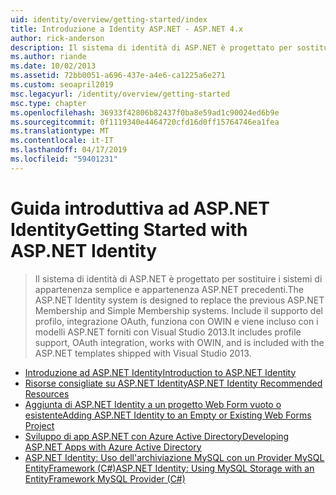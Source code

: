 ```yaml
---
uid: identity/overview/getting-started/index
title: Introduzione a Identity ASP.NET - ASP.NET 4.x
author: rick-anderson
description: Il sistema di identità di ASP.NET è progettato per sostituire i sistemi di appartenenza semplice e appartenenza ASP.NET precedenti. Include il supporto del profilo, serve OAuth...
ms.author: riande
ms.date: 10/02/2013
ms.assetid: 72bb0051-a696-437e-a4e6-ca1225a6e271
ms.custom: seoapril2019
msc.legacyurl: /identity/overview/getting-started
msc.type: chapter
ms.openlocfilehash: 36933f42806b82437f0ba8e59ad1c90024ed6b9e
ms.sourcegitcommit: 0f1119340e4464720cfd16d0ff15764746ea1fea
ms.translationtype: MT
ms.contentlocale: it-IT
ms.lasthandoff: 04/17/2019
ms.locfileid: "59401231"
---
```

# <a name="getting-started-with-aspnet-identity"></a><span data-ttu-id="08ac6-104">Guida introduttiva ad ASP.NET Identity</span><span class="sxs-lookup"><span data-stu-id="08ac6-104">Getting Started with ASP.NET Identity</span></span>

> <span data-ttu-id="08ac6-105">Il sistema di identità di ASP.NET è progettato per sostituire i sistemi di appartenenza semplice e appartenenza ASP.NET precedenti.</span><span class="sxs-lookup"><span data-stu-id="08ac6-105">The ASP.NET Identity system is designed to replace the previous ASP.NET Membership and Simple Membership systems.</span></span> <span data-ttu-id="08ac6-106">Include il supporto del profilo, integrazione OAuth, funziona con OWIN e viene incluso con i modelli ASP.NET forniti con Visual Studio 2013.</span><span class="sxs-lookup"><span data-stu-id="08ac6-106">It includes profile support, OAuth integration, works with OWIN, and is included with the ASP.NET templates shipped with Visual Studio 2013.</span></span>


- [<span data-ttu-id="08ac6-107">Introduzione ad ASP.NET Identity</span><span class="sxs-lookup"><span data-stu-id="08ac6-107">Introduction to ASP.NET Identity</span></span>](introduction-to-aspnet-identity.md)
- [<span data-ttu-id="08ac6-108">Risorse consigliate su ASP.NET Identity</span><span class="sxs-lookup"><span data-stu-id="08ac6-108">ASP.NET Identity Recommended Resources</span></span>](aspnet-identity-recommended-resources.md)
- [<span data-ttu-id="08ac6-109">Aggiunta di ASP.NET Identity a un progetto Web Form vuoto o esistente</span><span class="sxs-lookup"><span data-stu-id="08ac6-109">Adding ASP.NET Identity to an Empty or Existing Web Forms Project</span></span>](adding-aspnet-identity-to-an-empty-or-existing-web-forms-project.md)
- [<span data-ttu-id="08ac6-110">Sviluppo di app ASP.NET con Azure Active Directory</span><span class="sxs-lookup"><span data-stu-id="08ac6-110">Developing ASP.NET Apps with Azure Active Directory</span></span>](developing-aspnet-apps-with-windows-azure-active-directory.md)
- [<span data-ttu-id="08ac6-111">ASP.NET Identity: Uso dell'archiviazione MySQL con un Provider MySQL EntityFramework (C#)</span><span class="sxs-lookup"><span data-stu-id="08ac6-111">ASP.NET Identity: Using MySQL Storage with an EntityFramework MySQL Provider (C#)</span></span>](aspnet-identity-using-mysql-storage-with-an-entityframework-mysql-provider.md)
